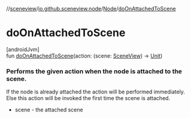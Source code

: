 //[sceneview](../../../index.md)/[io.github.sceneview.node](../index.md)/[Node](index.md)/[doOnAttachedToScene](do-on-attached-to-scene.md)

# doOnAttachedToScene

[androidJvm]\
fun [doOnAttachedToScene](do-on-attached-to-scene.md)(action: (scene: [SceneView](../../io.github.sceneview/-scene-view/index.md)) -&gt; [Unit](https://kotlinlang.org/api/latest/jvm/stdlib/kotlin/-unit/index.html))

###  Performs the given action when the node is attached to the scene.

If the node is already attached the action will be performed immediately. Else this action will be invoked the first time the scene is attached.

- 
   scene - the attached scene
